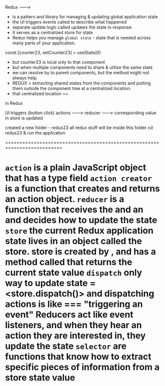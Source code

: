 Redux  ---> <state-management-platform-library>
- is a pattern and library for managing & updating global application state
- the UI triggers events called <actions> to describe what happened
- separate update logic called <reducers> updates the state in response. 
- It serves as a centralized store for state 
- Redux helps you manage `global state` - state that is needed across many parts of your application.

<!---------------------------------------------------------------------------->
const [counter23, setCounter23] = useState(0)
- but counter23 is local only to that component
- but when multiple components need to share & utilize the same state
- we can resolve by <lifting state up> to parent components, but the method might not always help.
- REDUX = extracting shared states from the components and putting them outside the component tree at a centralized location. 
- that centralized location == <store>

<uni directional flow> in Redux

UI triggers (button click)
actions ---> reducer ---> corresponding value in store is updated
<!---------------------------------------------------------------------------->


created a new folder - redux23
all redux stuff will be inside this folder
cd redux23 & run the application

==========================================================================

`action` is a plain JavaScript object that has a type field
`action creator` is a function that creates and returns an action object.
`reducer` is a function that receives the <current state> and an <action object> and decides how to update the state
`store` the current Redux application state lives in an object called the store.
    store is created by <passing in a reducer>, and has a method called <getState> that returns the current state value
`dispatch`  only way to update state = <store.dispatch()> and <pass action object>
    dispatching actions is like === "triggering an event"
    Reducers act like event listeners, and when they hear an action they are interested in, they update the state
`selector` are functions that know how to extract specific pieces of information from a store state value
==========================================================================